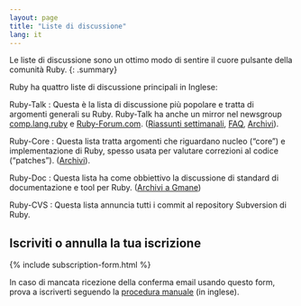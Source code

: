 ```yaml
---
layout: page
title: "Liste di discussione"
lang: it
---
```


Le liste di discussione sono un ottimo modo di sentire il cuore pulsante
della comunità Ruby.
{: .summary}

Ruby ha quattro liste di discussione principali in Inglese:

Ruby-Talk
: Questa è la lista di discussione più popolare e tratta di argomenti
  generali su Ruby. Ruby-Talk ha anche un mirror nel newsgroup
  [comp.lang.ruby](news:comp.lang.ruby) e [Ruby-Forum.com][1].
  ([Riassunti settimanali][2], [FAQ][3], [Archivi][4]).

Ruby-Core
: Questa lista tratta argomenti che riguardano nucleo (“core”) e
  implementazione di Ruby, spesso usata per valutare correzioni al
  codice (“patches”). ([Archivi][5]).

Ruby-Doc
: Questa lista ha come obbiettivo la discussione di standard di
  documentazione e tool per Ruby. ([Archivi a Gmane][6])

Ruby-CVS
: Questa lista annuncia tutti i commit al repository Subversion di Ruby.

## Iscriviti o annulla la tua iscrizione

{% include subscription-form.html %}

In caso di mancata ricezione della conferma email usando questo form,
prova a iscriverti seguendo la [procedura
manuale](/en/community/mailing-lists/manual-instructions/) (in inglese).



[1]: http://ruby-forum.com
[2]: http://www.rubyweeklynews.org/
[3]: http://rubyhacker.com/clrFAQ.html
[4]: http://blade.nagaokaut.ac.jp/ruby/ruby-talk/index.shtml
[5]: http://blade.nagaokaut.ac.jp/ruby/ruby-core/index.shtml
[6]: http://dir.gmane.org/gmane.comp.lang.ruby.documentation
